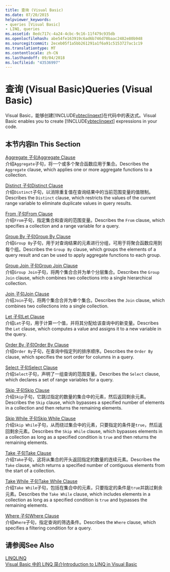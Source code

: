 ```yaml
---
title: 查询 (Visual Basic)
ms.date: 07/20/2015
helpviewer_keywords:
- queries [Visual Basic]
- LINQ, queries
ms.assetid: 8edc717c-4a24-4cbc-9c16-11f479c935db
ms.openlocfilehash: abe54fe163919c6ad6b746d70baac2482e80b948
ms.sourcegitcommit: 2eceb05f1a5bb261291a1f6a91c5153727ac1c19
ms.translationtype: MT
ms.contentlocale: zh-CN
ms.lasthandoff: 09/04/2018
ms.locfileid: "43536997"
---
```

# <a name="queries-visual-basic"></a><span data-ttu-id="7b972-102">查询 (Visual Basic)</span><span class="sxs-lookup"><span data-stu-id="7b972-102">Queries (Visual Basic)</span></span>
<span data-ttu-id="7b972-103">Visual Basic，能够创建[!INCLUDE[vbteclinqext](~/includes/vbteclinqext-md.md)]在代码中的表达式。</span><span class="sxs-lookup"><span data-stu-id="7b972-103">Visual Basic enables you to create [!INCLUDE[vbteclinqext](~/includes/vbteclinqext-md.md)] expressions in your code.</span></span>  
  
## <a name="in-this-section"></a><span data-ttu-id="7b972-104">本节内容</span><span class="sxs-lookup"><span data-stu-id="7b972-104">In This Section</span></span>  
 [<span data-ttu-id="7b972-105">Aggregate 子句</span><span class="sxs-lookup"><span data-stu-id="7b972-105">Aggregate Clause</span></span>](../../../visual-basic/language-reference/queries/aggregate-clause.md)  
 <span data-ttu-id="7b972-106">介绍`Aggregate`子句，将一个或多个聚合函数应用于集合。</span><span class="sxs-lookup"><span data-stu-id="7b972-106">Describes the `Aggregate` clause, which applies one or more aggregate functions to a collection.</span></span>  
  
 [<span data-ttu-id="7b972-107">Distinct 子句</span><span class="sxs-lookup"><span data-stu-id="7b972-107">Distinct Clause</span></span>](../../../visual-basic/language-reference/queries/distinct-clause.md)  
 <span data-ttu-id="7b972-108">介绍`Distinct`子句，以消除重复值在查询结果中的当前范围变量的值限制。</span><span class="sxs-lookup"><span data-stu-id="7b972-108">Describes the `Distinct` clause, which restricts the values of the current range variable to eliminate duplicate values in query results.</span></span>  
  
 [<span data-ttu-id="7b972-109">From 子句</span><span class="sxs-lookup"><span data-stu-id="7b972-109">From Clause</span></span>](../../../visual-basic/language-reference/queries/from-clause.md)  
 <span data-ttu-id="7b972-110">介绍`From`子句，指定集合和查询的范围变量。</span><span class="sxs-lookup"><span data-stu-id="7b972-110">Describes the `From` clause, which specifies a collection and a range variable for a query.</span></span>  
  
 [<span data-ttu-id="7b972-111">Group By 子句</span><span class="sxs-lookup"><span data-stu-id="7b972-111">Group By Clause</span></span>](../../../visual-basic/language-reference/queries/group-by-clause.md)  
 <span data-ttu-id="7b972-112">介绍`Group By`子句，用于对查询结果的元素进行分组，可用于将聚合函数应用到每个组。</span><span class="sxs-lookup"><span data-stu-id="7b972-112">Describes the `Group By` clause, which groups the elements of a query result and can be used to apply aggregate functions to each group.</span></span>  
  
 [<span data-ttu-id="7b972-113">Group Join 子句</span><span class="sxs-lookup"><span data-stu-id="7b972-113">Group Join Clause</span></span>](../../../visual-basic/language-reference/queries/group-join-clause.md)  
 <span data-ttu-id="7b972-114">介绍`Group Join`子句，将两个集合合并为单个分层集合。</span><span class="sxs-lookup"><span data-stu-id="7b972-114">Describes the `Group Join` clause, which combines two collections into a single hierarchical collection.</span></span>  
  
 [<span data-ttu-id="7b972-115">Join 子句</span><span class="sxs-lookup"><span data-stu-id="7b972-115">Join Clause</span></span>](../../../visual-basic/language-reference/queries/join-clause.md)  
 <span data-ttu-id="7b972-116">介绍`Join`子句，将两个集合合并为单个集合。</span><span class="sxs-lookup"><span data-stu-id="7b972-116">Describes the `Join` clause, which combines two collections into a single collection.</span></span>  
  
 [<span data-ttu-id="7b972-117">Let 子句</span><span class="sxs-lookup"><span data-stu-id="7b972-117">Let Clause</span></span>](../../../visual-basic/language-reference/queries/let-clause.md)  
 <span data-ttu-id="7b972-118">介绍`Let`子句，用于计算一个值，并将其分配给该查询中的新变量。</span><span class="sxs-lookup"><span data-stu-id="7b972-118">Describes the `Let` clause, which computes a value and assigns it to a new variable in the query.</span></span>  
  
 [<span data-ttu-id="7b972-119">Order By 子句</span><span class="sxs-lookup"><span data-stu-id="7b972-119">Order By Clause</span></span>](../../../visual-basic/language-reference/queries/order-by-clause.md)  
 <span data-ttu-id="7b972-120">介绍`Order By`子句，在查询中指定列的排序顺序。</span><span class="sxs-lookup"><span data-stu-id="7b972-120">Describes the `Order By` clause, which specifies the sort order for columns in a query.</span></span>  
  
 [<span data-ttu-id="7b972-121">Select 子句</span><span class="sxs-lookup"><span data-stu-id="7b972-121">Select Clause</span></span>](../../../visual-basic/language-reference/queries/select-clause.md)  
 <span data-ttu-id="7b972-122">介绍`Select`子句，声明了一组查询的范围变量。</span><span class="sxs-lookup"><span data-stu-id="7b972-122">Describes the `Select` clause, which declares a set of range variables for a query.</span></span>  
  
 [<span data-ttu-id="7b972-123">Skip 子句</span><span class="sxs-lookup"><span data-stu-id="7b972-123">Skip Clause</span></span>](../../../visual-basic/language-reference/queries/skip-clause.md)  
 <span data-ttu-id="7b972-124">介绍`Skip`子句，它跳过指定的数量的集合中的元素，然后返回剩余元素。</span><span class="sxs-lookup"><span data-stu-id="7b972-124">Describes the `Skip` clause, which bypasses a specified number of elements in a collection and then returns the remaining elements.</span></span>  
  
 [<span data-ttu-id="7b972-125">Skip While 子句</span><span class="sxs-lookup"><span data-stu-id="7b972-125">Skip While Clause</span></span>](../../../visual-basic/language-reference/queries/skip-while-clause.md)  
 <span data-ttu-id="7b972-126">介绍`Skip While`子句，从而绕过集合中的元素，只要指定的条件是`true`，然后返回剩余元素。</span><span class="sxs-lookup"><span data-stu-id="7b972-126">Describes the `Skip While` clause, which bypasses elements in a collection as long as a specified condition is `true` and then returns the remaining elements.</span></span>  
  
 [<span data-ttu-id="7b972-127">Take 子句</span><span class="sxs-lookup"><span data-stu-id="7b972-127">Take Clause</span></span>](../../../visual-basic/language-reference/queries/take-clause.md)  
 <span data-ttu-id="7b972-128">介绍`Take`子句，这将从集合的开头返回指定的数量的连续元素。</span><span class="sxs-lookup"><span data-stu-id="7b972-128">Describes the `Take` clause, which returns a specified number of contiguous elements from the start of a collection.</span></span>  
  
 [<span data-ttu-id="7b972-129">Take While 子句</span><span class="sxs-lookup"><span data-stu-id="7b972-129">Take While Clause</span></span>](../../../visual-basic/language-reference/queries/take-while-clause.md)  
 <span data-ttu-id="7b972-130">介绍`Take While`子句，包括在集合中的元素，只要指定的条件是`true`并跳过剩余元素。</span><span class="sxs-lookup"><span data-stu-id="7b972-130">Describes the `Take While` clause, which includes elements in a collection as long as a specified condition is `true` and bypasses the remaining elements.</span></span>  
  
 [<span data-ttu-id="7b972-131">Where 子句</span><span class="sxs-lookup"><span data-stu-id="7b972-131">Where Clause</span></span>](../../../visual-basic/language-reference/queries/where-clause.md)  
 <span data-ttu-id="7b972-132">介绍`Where`子句，指定查询的筛选条件。</span><span class="sxs-lookup"><span data-stu-id="7b972-132">Describes the `Where` clause, which specifies a filtering condition for a query.</span></span>  
  
## <a name="see-also"></a><span data-ttu-id="7b972-133">请参阅</span><span class="sxs-lookup"><span data-stu-id="7b972-133">See Also</span></span>  
 [<span data-ttu-id="7b972-134">LINQ</span><span class="sxs-lookup"><span data-stu-id="7b972-134">LINQ</span></span>](../../../visual-basic/programming-guide/language-features/linq/index.md)  
 [<span data-ttu-id="7b972-135">Visual Basic 中的 LINQ 简介</span><span class="sxs-lookup"><span data-stu-id="7b972-135">Introduction to LINQ in Visual Basic</span></span>](../../../visual-basic/programming-guide/language-features/linq/introduction-to-linq.md)

